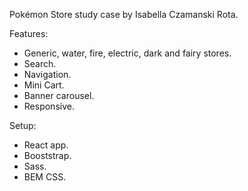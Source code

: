 Pokémon Store study case by Isabella Czamanski Rota.

Features:
- Generic, water, fire, electric, dark and fairy stores.
- Search.
- Navigation.
- Mini Cart.
- Banner carousel.
- Responsive.

Setup:
- React app.
- Booststrap.
- Sass.
- BEM CSS.